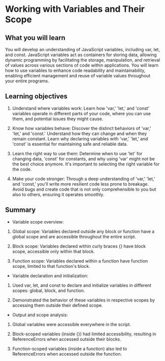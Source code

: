 # Working with Variables and Their Scope

## What you will learn

You will develop an understanding of JavaScript variables, including var, let, and const. JavaScript variables act as containers for storing data, allowing dynamic programming by facilitating the storage, manipulation, and retrieval of values across various sections of code within applications. You will learn how to use variables to enhance code readability and maintainability, enabling efficient management and reuse of variable values throughout your entire programs.

## Learning objectives

1. Understand where variables work: Learn how 'var,' 'let,' and 'const' variables operate in different parts of your code, where you can use them, and potential issues they might cause.

2. Know how variables behave: Discover the distinct behaviors of 'var,' 'let,' and 'const.' Understand how they can change and when they remain constant. Learn why declaring variables with 'var,' 'let,' and 'const' is essential for maintaining safe and reliable data.

3. Learn the right way to use them: Determine when to use 'let' for changing data, 'const' for constants, and why using 'var' might not be the best choice anymore. It's important to selecting the right variable for the code.

4. Make your code stronger: Through a deep understanding of 'var,' 'let,' and 'const,' you'll write more resilient code less prone to breakage. Avoid bugs and create code that is not only comprehensible to you but also to others, ensuring it operates smoothly.

## Summary

- Variable scope overview:

1. Global scope: Variables declared outside any block or function have a global scope and are accessible throughout the entire script.

2. Block scope: Variables declared within curly braces {} have block scope, accessible only within that block.

3. Function scope: Variables declared within a function have function scope, limited to that function's block.

- Variable declaration and initialization:

1. Used var, let, and const to declare and initialize variables in different scopes: global, block, and function.

2. Demonstrated the behavior of these variables in respective scopes by accessing them outside their defined scope.

- Output and scope analysis:

1. Global variables were accessible everywhere in the script.

2. Block-scoped variables (inside {}) had limited accessibility, resulting in ReferenceErrors when accessed outside their blocks.

3. Function-scoped variables (inside a function) also led to ReferenceErrors when accessed outside the function.
